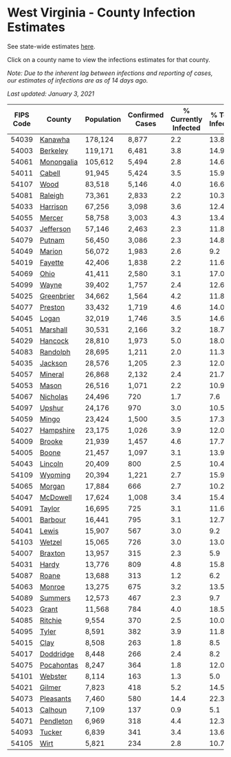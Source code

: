 # West Virginia - County Infection Estimates

See state-wide estimates [here](/infections/us-wv).

Click on a county name to view the infections estimates for that county.

*Note: Due to the inherent lag between infections and reporting of cases, our estimates of infections are as of 14 days ago.*

*Last updated: January 3, 2021*

|   FIPS Code |                   County |   Population |   Confirmed Cases |   % Currently Infected |   % Total Infected |
|-------------|--------------------------|--------------|-------------------|------------------------|--------------------|
|       54039 |       [Kanawha](kanawha) |      178,124 |             8,877 |                    2.2 |               13.8 |
|       54003 |     [Berkeley](berkeley) |      119,171 |             6,481 |                    3.8 |               14.9 |
|       54061 | [Monongalia](monongalia) |      105,612 |             5,494 |                    2.8 |               14.6 |
|       54011 |         [Cabell](cabell) |       91,945 |             5,424 |                    3.5 |               15.9 |
|       54107 |             [Wood](wood) |       83,518 |             5,146 |                    4.0 |               16.6 |
|       54081 |       [Raleigh](raleigh) |       73,361 |             2,833 |                    2.2 |               10.3 |
|       54033 |     [Harrison](harrison) |       67,256 |             3,098 |                    3.6 |               12.4 |
|       54055 |         [Mercer](mercer) |       58,758 |             3,003 |                    4.3 |               13.4 |
|       54037 |   [Jefferson](jefferson) |       57,146 |             2,463 |                    2.3 |               11.8 |
|       54079 |         [Putnam](putnam) |       56,450 |             3,086 |                    2.3 |               14.8 |
|       54049 |         [Marion](marion) |       56,072 |             1,983 |                    2.6 |                9.2 |
|       54019 |       [Fayette](fayette) |       42,406 |             1,838 |                    2.2 |               11.6 |
|       54069 |             [Ohio](ohio) |       41,411 |             2,580 |                    3.1 |               17.0 |
|       54099 |           [Wayne](wayne) |       39,402 |             1,757 |                    2.4 |               12.6 |
|       54025 | [Greenbrier](greenbrier) |       34,662 |             1,564 |                    4.2 |               11.8 |
|       54077 |       [Preston](preston) |       33,432 |             1,719 |                    4.6 |               14.0 |
|       54045 |           [Logan](logan) |       32,019 |             1,746 |                    3.5 |               14.6 |
|       54051 |     [Marshall](marshall) |       30,531 |             2,166 |                    3.2 |               18.7 |
|       54029 |       [Hancock](hancock) |       28,810 |             1,973 |                    5.0 |               18.0 |
|       54083 |     [Randolph](randolph) |       28,695 |             1,211 |                    2.0 |               11.3 |
|       54035 |       [Jackson](jackson) |       28,576 |             1,205 |                    2.3 |               12.0 |
|       54057 |       [Mineral](mineral) |       26,868 |             2,132 |                    2.4 |               21.7 |
|       54053 |           [Mason](mason) |       26,516 |             1,071 |                    2.2 |               10.9 |
|       54067 |     [Nicholas](nicholas) |       24,496 |               720 |                    1.7 |                7.6 |
|       54097 |         [Upshur](upshur) |       24,176 |               970 |                    3.0 |               10.5 |
|       54059 |           [Mingo](mingo) |       23,424 |             1,500 |                    3.5 |               17.3 |
|       54027 |   [Hampshire](hampshire) |       23,175 |             1,026 |                    3.9 |               12.0 |
|       54009 |         [Brooke](brooke) |       21,939 |             1,457 |                    4.6 |               17.7 |
|       54005 |           [Boone](boone) |       21,457 |             1,097 |                    3.1 |               13.9 |
|       54043 |       [Lincoln](lincoln) |       20,409 |               800 |                    2.5 |               10.4 |
|       54109 |       [Wyoming](wyoming) |       20,394 |             1,221 |                    2.7 |               15.9 |
|       54065 |         [Morgan](morgan) |       17,884 |               666 |                    2.7 |               10.2 |
|       54047 |     [McDowell](mcdowell) |       17,624 |             1,008 |                    3.4 |               15.4 |
|       54091 |         [Taylor](taylor) |       16,695 |               725 |                    3.1 |               11.6 |
|       54001 |       [Barbour](barbour) |       16,441 |               795 |                    3.1 |               12.7 |
|       54041 |           [Lewis](lewis) |       15,907 |               567 |                    3.0 |                9.2 |
|       54103 |         [Wetzel](wetzel) |       15,065 |               726 |                    3.0 |               13.0 |
|       54007 |       [Braxton](braxton) |       13,957 |               315 |                    2.3 |                5.9 |
|       54031 |           [Hardy](hardy) |       13,776 |               809 |                    4.8 |               15.8 |
|       54087 |           [Roane](roane) |       13,688 |               313 |                    1.2 |                6.2 |
|       54063 |         [Monroe](monroe) |       13,275 |               675 |                    3.2 |               13.5 |
|       54089 |       [Summers](summers) |       12,573 |               467 |                    2.3 |                9.7 |
|       54023 |           [Grant](grant) |       11,568 |               784 |                    4.0 |               18.5 |
|       54085 |       [Ritchie](ritchie) |        9,554 |               370 |                    2.5 |               10.0 |
|       54095 |           [Tyler](tyler) |        8,591 |               382 |                    3.9 |               11.8 |
|       54015 |             [Clay](clay) |        8,508 |               263 |                    1.8 |                8.5 |
|       54017 |   [Doddridge](doddridge) |        8,448 |               266 |                    2.4 |                8.2 |
|       54075 | [Pocahontas](pocahontas) |        8,247 |               364 |                    1.8 |               12.0 |
|       54101 |       [Webster](webster) |        8,114 |               163 |                    1.3 |                5.0 |
|       54021 |         [Gilmer](gilmer) |        7,823 |               418 |                    5.2 |               14.5 |
|       54073 |   [Pleasants](pleasants) |        7,460 |               580 |                   14.4 |               22.3 |
|       54013 |       [Calhoun](calhoun) |        7,109 |               137 |                    0.9 |                5.1 |
|       54071 |   [Pendleton](pendleton) |        6,969 |               318 |                    4.4 |               12.3 |
|       54093 |         [Tucker](tucker) |        6,839 |               341 |                    3.4 |               13.6 |
|       54105 |             [Wirt](wirt) |        5,821 |               234 |                    2.8 |               10.7 |